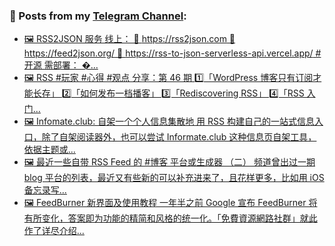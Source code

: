 ### 📰 Posts from my [Telegram Channel](https://t.me/s/aboutrss):
<!-- BLOG-POST-LIST:START -->
- [🖼 RSS2JSON 服务 线上： 🔸 https://rss2json.com 🔸 https://feed2json.org/ 🔸 https://rss-to-json-serverless-api.vercel.app/ #开源 需部署： �...](https://t.me/aboutrss/1285)
- [🖼 RSS #玩家 #心得 #观点 分享：第 46 期 1️⃣「WordPress 博客只有订阅才能长存」 2️⃣「如何发布一档播客」 3️⃣「Rediscovering RSS」 4️⃣「RSS 入门...](https://t.me/aboutrss/1284)
- [🖼 Infomate.club: 自架一个个人信息集散地 用 RSS 构建自己的一站式信息入口，除了自架阅读器外，也可以尝试 Informate.club 这种信息页自架工具，依据主题或...](https://t.me/aboutrss/1283)
- [🖼 最近一些自带 RSS Feed 的 #博客 平台或生成器 （二） 频道曾出过一期 blog 平台的列表，最近又有些新的可以补充进来了，且花样更多，比如用 iOS 备忘录写...](https://t.me/aboutrss/1282)
- [🖼 FeedBurner 新界面及使用教程 一年半之前 Google 宣布 FeedBurner 将有所变化，答案即为功能的精简和风格的统一化。「免費資源網路社群」就此作了详尽介绍...](https://t.me/aboutrss/1281)
<!-- BLOG-POST-LIST:END -->

<!--
**AboutRSS/AboutRSS** is a ✨ _special_ ✨ repository because its `README.md` (this file) appears on your GitHub profile.

Here are some ideas to get you started:

- 🔭 I’m currently working on ...
- 🌱 I’m currently learning ...
- 👯 I’m looking to collaborate on ...
- 🤔 I’m looking for help with ...
- 💬 Ask me about ...
- 📫 How to reach me: ...
- 😄 Pronouns: ...
- ⚡ Fun fact: ...
-->
